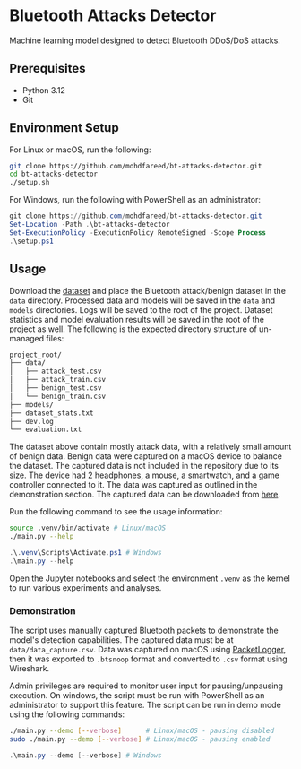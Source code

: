 # Bluetooth Attacks Detector

Machine learning model designed to detect Bluetooth DDoS/DoS attacks.

## Prerequisites

- Python 3.12
- Git

## Environment Setup

For Linux or macOS, run the following:

```sh
git clone https://github.com/mohdfareed/bt-attacks-detector.git
cd bt-attacks-detector
./setup.sh
```

For Windows, run the following with PowerShell as an administrator:

```ps1
git clone https://github.com/mohdfareed/bt-attacks-detector.git
Set-Location -Path .\bt-attacks-detector
Set-ExecutionPolicy -ExecutionPolicy RemoteSigned -Scope Process
.\setup.ps1
```

## Usage

<!-- TODO: update dataset download instructions -->

Download the [dataset](https://www.unb.ca/cic/datasets/iomt-dataset-2024.html)
and place the Bluetooth attack/benign dataset in the `data` directory.
Processed data and models will be saved in the `data` and `models` directories.
Logs will be saved to the root of the project. Dataset statistics and model
evaluation results will be saved in the root of the project as well. The
following is the expected directory structure of un-managed files:

```txt
project_root/
├── data/
│   ├── attack_test.csv
│   ├── attack_train.csv
│   ├── benign_test.csv
│   └── benign_train.csv
├── models/
├── dataset_stats.txt
├── dev.log
└── evaluation.txt
```

The dataset above contain mostly attack data, with a relatively small amount of
benign data. Benign data were captured on a macOS device to balance the dataset.
The captured data is not included in the repository due to its size. The device
had 2 headphones, a mouse, a smartwatch, and a game controller connected to it.
The data was captured as outlined in the demonstration section. The captured
data can be downloaded from
[here](https://www.icloud.com/iclouddrive/031kzui9eqKLht9L8aIDuukIQ#capture).

Run the following command to see the usage information:

```sh
source .venv/bin/activate # Linux/macOS
./main.py --help
```

```ps1
.\.venv\Scripts\Activate.ps1 # Windows
.\main.py --help
```

Open the Jupyter notebooks and select the environment `.venv` as the kernel to
run various experiments and analyses.

### Demonstration

The script uses manually captured Bluetooth packets to demonstrate the model's
detection capabilities. The captured data must be at `data/data_capture.csv`.
Data was captured on macOS using
[PacketLogger](https://www.bluetooth.com/blog/a-new-way-to-debug-iosbluetooth-applications/),
then it was exported to `.btsnoop` format and converted to `.csv` format using
Wireshark.

Admin privileges are required to monitor user input for pausing/unpausing
execution. On windows, the script must be run with PowerShell as an
administrator to support this feature. The script can be run in demo mode using
the following commands:

```sh
./main.py --demo [--verbose]      # Linux/macOS - pausing disabled
sudo ./main.py --demo [--verbose] # Linux/macOS - pausing enabled
```

```ps1
.\main.py --demo [--verbose] # Windows
```
